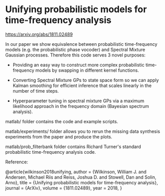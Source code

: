 # Unifying probabilistic models for time-frequency analysis

https://arxiv.org/abs/1811.02489

In our paper we show equivalence between probabilistic time-frequency models (e.g. the probabilistic phase vocoder) and Spectral Mixture Gaussian processes. Therefore this code serves 3 novel purposes:

- Providing an easy way to construct more complex probabilistic time-frequency models by swapping in different kernel functions.

- Converting Spectral Mixture GPs to state space form so we can apply Kalman smoothing for efficient inference that scales linearly in the number of time steps.

- Hyperparameter tuning in spectral mixture GPs via a maximum likelihood approach in the frequency domain (Bayesian spectrum analysis).




matlab/ folder contains the code and example scripts.


matlab/experiments/ folder allows you to rerun the missing data synthesis experiments from the paper and produce the plots.


matlab/prob_filterbank folder contains Richard Turner's standard probabilistic time-frequency analysis code.


Reference:

  @article{wilkinson2018unifying,
    author = {Wilkinson, William J. and Andersen, Michael Riis and Reiss, Joshua D. and Stowell, Dan and Solin, Arno},
    title = {Unifying probabilistic models for time-frequency analysis},
    journal = {ArXiv},
    volume = {1811.02489},
    year = 2018,
    }

